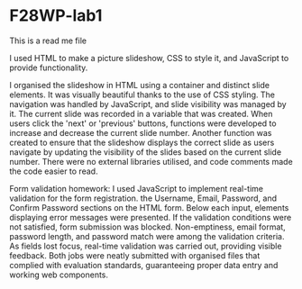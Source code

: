 # F28WP-lab1

This is a read me file
 
 I used HTML to make a picture slideshow, CSS to style it, and JavaScript to provide functionality.

I organised the slideshow in HTML using a container and distinct slide elements.
It was visually beautiful thanks to the use of CSS styling.
The navigation was handled by JavaScript, and slide visibility was managed by it.
The current slide was recorded in a variable that was created.
When users click the 'next' or 'previous' buttons, functions were developed to increase and decrease the current slide number.
Another function was created to ensure that the slideshow displays the correct slide as users navigate by updating the visibility of the slides based on the current slide number.
There were no external libraries utilised, and code comments made the code easier to read.

Form validation homework:
I used JavaScript to implement real-time validation for the form registration.
the Username, Email, Password, and Confirm Password sections on the HTML form.
Below each input, elements displaying error messages were presented.
If the validation conditions were not satisfied, form submission was blocked.
Non-emptiness, email format, password length, and password match were among the validation criteria.
As fields lost focus, real-time validation was carried out, providing visible feedback.
Both jobs were neatly submitted with organised files that complied with evaluation standards, guaranteeing proper data entry and working web components.